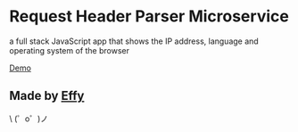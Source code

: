 Request Header Parser Microservice
=========================

a full stack JavaScript app that shows the IP address, language and operating system of the browser 

[Demo](https://effy-request-header-parser.glitch.me/)



Made by [Effy](http://feffy.me)
-------------------

\ (゜o゜)ノ
